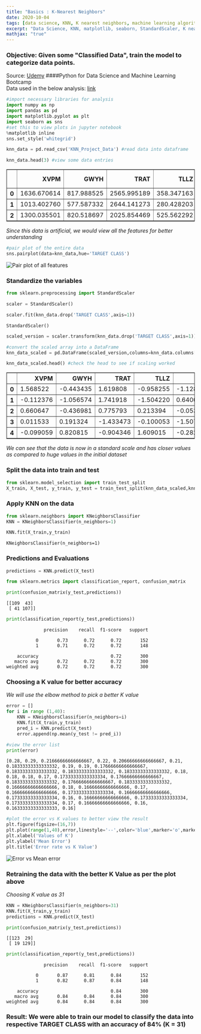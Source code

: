 ```yaml
---
title: "Basics : K-Nearest Neighbors"
date: 2020-10-04
tags: [data science, KNN, K nearest neighbors, machine learning algorithms]
excerpt: "Data Science, KNN, matplotlib, seaborn, StandardScaler, K nearest neighbors"
mathjax: "true"
---
```


### Objective: Given some "Classified Data", train the model to categorize data points.
Source: [Udemy](https://www.udemy.com/course/python-for-data-science-and-machine-learning-bootcamp/)
####Python for Data Science and Machine Learning Bootcamp  
Data used in the below analysis: [link](https://github.com/Vanya-16/DataSets/blob/master/KNN_Project_Data)

```python
#import necessary libraries for analysis
import numpy as np
import pandas as pd
import matplotlib.pyplot as plt
import seaborn as sns
#set this to view plots in jupyter notebook
%matplotlib inline
sns.set_style('whitegrid')
```


```python
knn_data = pd.read_csv('KNN_Project_Data') #read data into dataframe
```


```python
knn_data.head(3) #view some data entries
```




<div>
<style scoped>
    .dataframe tbody tr th:only-of-type {
        vertical-align: middle;
    }

    .dataframe tbody tr th {
        vertical-align: top;
    }

    .dataframe thead th {
        text-align: right;
    }
</style>
<table border="1" class="dataframe">
  <thead>
    <tr style="text-align: right;">
      <th></th>
      <th>XVPM</th>
      <th>GWYH</th>
      <th>TRAT</th>
      <th>TLLZ</th>
      <th>IGGA</th>
      <th>HYKR</th>
      <th>EDFS</th>
      <th>GUUB</th>
      <th>MGJM</th>
      <th>JHZC</th>
      <th>TARGET CLASS</th>
    </tr>
  </thead>
  <tbody>
    <tr>
      <th>0</th>
      <td>1636.670614</td>
      <td>817.988525</td>
      <td>2565.995189</td>
      <td>358.347163</td>
      <td>550.417491</td>
      <td>1618.870897</td>
      <td>2147.641254</td>
      <td>330.727893</td>
      <td>1494.878631</td>
      <td>845.136088</td>
      <td>0</td>
    </tr>
    <tr>
      <th>1</th>
      <td>1013.402760</td>
      <td>577.587332</td>
      <td>2644.141273</td>
      <td>280.428203</td>
      <td>1161.873391</td>
      <td>2084.107872</td>
      <td>853.404981</td>
      <td>447.157619</td>
      <td>1193.032521</td>
      <td>861.081809</td>
      <td>1</td>
    </tr>
    <tr>
      <th>2</th>
      <td>1300.035501</td>
      <td>820.518697</td>
      <td>2025.854469</td>
      <td>525.562292</td>
      <td>922.206261</td>
      <td>2552.355407</td>
      <td>818.676686</td>
      <td>845.491492</td>
      <td>1968.367513</td>
      <td>1647.186291</td>
      <td>1</td>
    </tr>
  </tbody>
</table>
</div>



*Since this data is artificial, we would view all the features for better understanding*


```python
#pair plot of the entire data
sns.pairplot(data=knn_data,hue='TARGET CLASS')
```

<img src="{{ site.url }}{{ site.baseurl }}/images/KNN/pairplot_knn.png" alt="Pair plot of all features">


### Standardize the variables


```python
from sklearn.preprocessing import StandardScaler
```


```python
scaler = StandardScaler()
```


```python
scaler.fit(knn_data.drop('TARGET CLASS',axis=1))
```




    StandardScaler()




```python
scaled_version = scaler.transform(knn_data.drop('TARGET CLASS',axis=1)) #scaled the features
```


```python
#convert the scaled array into a DataFrame
knn_data_scaled = pd.DataFrame(scaled_version,columns=knn_data.columns[:-1])
```


```python
knn_data_scaled.head() #check the head to see if scaling worked
```




<div>
<style scoped>
    .dataframe tbody tr th:only-of-type {
        vertical-align: middle;
    }

    .dataframe tbody tr th {
        vertical-align: top;
    }

    .dataframe thead th {
        text-align: right;
    }
</style>
<table border="1" class="dataframe">
  <thead>
    <tr style="text-align: right;">
      <th></th>
      <th>XVPM</th>
      <th>GWYH</th>
      <th>TRAT</th>
      <th>TLLZ</th>
      <th>IGGA</th>
      <th>HYKR</th>
      <th>EDFS</th>
      <th>GUUB</th>
      <th>MGJM</th>
      <th>JHZC</th>
    </tr>
  </thead>
  <tbody>
    <tr>
      <th>0</th>
      <td>1.568522</td>
      <td>-0.443435</td>
      <td>1.619808</td>
      <td>-0.958255</td>
      <td>-1.128481</td>
      <td>0.138336</td>
      <td>0.980493</td>
      <td>-0.932794</td>
      <td>1.008313</td>
      <td>-1.069627</td>
    </tr>
    <tr>
      <th>1</th>
      <td>-0.112376</td>
      <td>-1.056574</td>
      <td>1.741918</td>
      <td>-1.504220</td>
      <td>0.640009</td>
      <td>1.081552</td>
      <td>-1.182663</td>
      <td>-0.461864</td>
      <td>0.258321</td>
      <td>-1.041546</td>
    </tr>
    <tr>
      <th>2</th>
      <td>0.660647</td>
      <td>-0.436981</td>
      <td>0.775793</td>
      <td>0.213394</td>
      <td>-0.053171</td>
      <td>2.030872</td>
      <td>-1.240707</td>
      <td>1.149298</td>
      <td>2.184784</td>
      <td>0.342811</td>
    </tr>
    <tr>
      <th>3</th>
      <td>0.011533</td>
      <td>0.191324</td>
      <td>-1.433473</td>
      <td>-0.100053</td>
      <td>-1.507223</td>
      <td>-1.753632</td>
      <td>-1.183561</td>
      <td>-0.888557</td>
      <td>0.162310</td>
      <td>-0.002793</td>
    </tr>
    <tr>
      <th>4</th>
      <td>-0.099059</td>
      <td>0.820815</td>
      <td>-0.904346</td>
      <td>1.609015</td>
      <td>-0.282065</td>
      <td>-0.365099</td>
      <td>-1.095644</td>
      <td>0.391419</td>
      <td>-1.365603</td>
      <td>0.787762</td>
    </tr>
  </tbody>
</table>
</div>



_We can see that the data is now in a standard scale and has closer values as compared to huge values in the initial dataset_

### Split the data into train and test


```python
from sklearn.model_selection import train_test_split
X_train, X_test, y_train, y_test = train_test_split(knn_data_scaled,knn_data['TARGET CLASS'],test_size=0.3,random_state=101)
```

### Apply KNN on the data


```python
from sklearn.neighbors import KNeighborsClassifier
KNN = KNeighborsClassifier(n_neighbors=1)
```


```python
KNN.fit(X_train,y_train)
```




    KNeighborsClassifier(n_neighbors=1)



### Predictions and Evaluations


```python
predictions = KNN.predict(X_test)
```


```python
from sklearn.metrics import classification_report, confusion_matrix
```


```python
print(confusion_matrix(y_test,predictions))
```

    [[109  43]
     [ 41 107]]



```python
print(classification_report(y_test,predictions))
```

                  precision    recall  f1-score   support

               0       0.73      0.72      0.72       152
               1       0.71      0.72      0.72       148

        accuracy                           0.72       300
       macro avg       0.72      0.72      0.72       300
    weighted avg       0.72      0.72      0.72       300



### Choosing a K value for better accuracy

_We will use the elbow method to pick a better K value_


```python
error = []
for i in range (1,40):
    KNN = KNeighborsClassifier(n_neighbors=i)
    KNN.fit(X_train,y_train)
    pred_i = KNN.predict(X_test)
    error.append(np.mean(y_test != pred_i))
```


```python
#view the error list
print(error)
```

    [0.28, 0.29, 0.21666666666666667, 0.22, 0.20666666666666667, 0.21, 0.18333333333333332, 0.19, 0.19, 0.17666666666666667, 0.18333333333333332, 0.18333333333333332, 0.18333333333333332, 0.18, 0.18, 0.18, 0.17, 0.17333333333333334, 0.17666666666666667, 0.18333333333333332, 0.17666666666666667, 0.18333333333333332, 0.16666666666666666, 0.18, 0.16666666666666666, 0.17, 0.16666666666666666, 0.17333333333333334, 0.16666666666666666, 0.17333333333333334, 0.16, 0.16666666666666666, 0.17333333333333334, 0.17333333333333334, 0.17, 0.16666666666666666, 0.16, 0.16333333333333333, 0.16]



```python
#plot the error vs K values to better view the result
plt.figure(figsize=(16,7))
plt.plot(range(1,40),error,linestyle='--',color='blue',marker='o',markerfacecolor='red',markersize=10)
plt.xlabel('Values of K')
plt.ylabel('Mean Error')
plt.title('Error rate vs K Value')
```




<img src="{{ site.url }}{{ site.baseurl }}/images/KNN/errorvsK_Knn.png" alt="Error vs Mean error">


### Retraining the data with the better K Value as per the plot above

_Choosing K value as 31_


```python
KNN = KNeighborsClassifier(n_neighbors=31)
KNN.fit(X_train,y_train)
predictions = KNN.predict(X_test)
```


```python
print(confusion_matrix(y_test,predictions))
```

    [[123  29]
     [ 19 129]]



```python
print(classification_report(y_test,predictions))
```

                  precision    recall  f1-score   support

               0       0.87      0.81      0.84       152
               1       0.82      0.87      0.84       148

        accuracy                           0.84       300
       macro avg       0.84      0.84      0.84       300
    weighted avg       0.84      0.84      0.84       300



### Result: We were able to train our model to classify the data into respective TARGET CLASS with an accuracy of 84% (K = 31)
